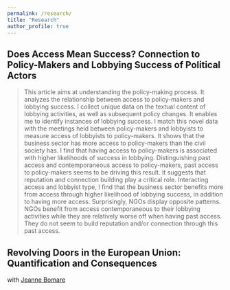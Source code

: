 ```yaml
---
permalink: /research/
title: "Research"
author_profile: true
---
```


## Does Access Mean Success? Connection to Policy-Makers and Lobbying Success of Political Actors

> This article aims at understanding the policy-making process. It analyzes the relationship between access to policy-makers and lobbying success. I collect unique data on the textual content of lobbying activities, as well as subsequent policy changes. It enables me to identify instances of lobbying success. I match this novel data with the meetings held between policy-makers and lobbyists to measure access of lobbyists to policy-makers. It shows that the business sector has more access to policy-makers than the civil society has. I find that having access to policy-makers is associated with higher likelihoods of success in lobbying. Distinguishing past access and contemporaneous access to policy-makers, past access to policy-makers seems to be driving this result. It suggests that reputation and connection building play a critical role. Interacting access and lobbyist type, I find that the business sector benefits more from access through higher likelihood of lobbying success, in addition to having more access. Surprisingly, NGOs display opposite patterns. NGOs benefit from access contemporaneous to their lobbying activities while they are relatively worse off when having past access. They do not seem to build reputation and/or connection through this past access.

## Revolving Doors in the European Union: Quantification and Consequences
with [Jeanne Bomare](https://sites.google.com/view/jeanne-bomare/about)
